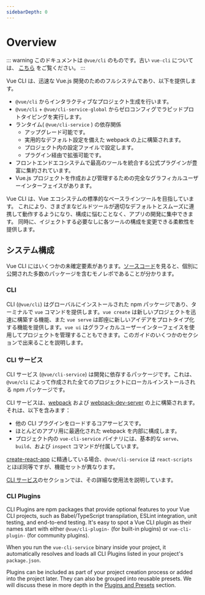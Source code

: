 ```yaml
---
sidebarDepth: 0
---
```


# Overview

::: warning
このドキュメントは `@vue/cli` のものです。古い `vue-cli` については、 [こちら](https://github.com/vuejs/vue-cli/tree/v2#vue-cli--) をご覧ください。
:::

Vue CLI は、迅速な Vue.js 開発のためのフルシステムであり、以下を提供します。

- `@vue/cli` からインタラクティブなプロジェクト生成を行います。
- `@vue/cli` + `@vue/cli-service-global` からゼロコンフィグでラピッドプロトタイピングを実行します。
- ランタイム( `@vue/cli-service` ) の依存関係
  - アップグレード可能です。
  - 実用的なデフォルト設定を備えた webpack の上に構築されます。
  - プロジェクト内の設定ファイルで設定します。
  - プラグイン経由で拡張可能です。
- フロントエンドエコシステムで最高のツールを統合する公式プラグインが豊富に集約されています。
- Vue.js プロジェクトを作成および管理するための完全なグラフィカルユーザーインターフェイスがあります。

Vue CLI は、Vue エコシステムの標準的なベースラインツールを目指しています。 これにより、さまざまなビルドツールが適切なデフォルトとスムーズに連携して動作するようになり、構成に悩むことなく、アプリの開発に集中できます。 同時に、イジェクトする必要なしに各ツールの構成を変更できる柔軟性を提供します。

## システム構成

Vue CLI にはいくつかの未確定要素があります。[ソースコード](https://github.com/vuejs/vue-cli/tree/dev/packages/%40vue)を見ると、個別に公開された多数のパッケージを含むモノレポであることが分かります。

### CLI

CLI (`@vue/cli`) はグローバルにインストールされた npm パッケージであり、ターミナルで `vue` コマンドを提供します。`vue create` は新しいプロジェクトを迅速に構築する機能、また `vue serve` は即座に新しいアイデアをプロトタイプ化する機能を提供します。`vue ui` はグラフィカルユーザーインターフェイスを使用してプロジェクトを管理することもできます。このガイドのいくつかのセクションで出来ることを説明します。

### CLI サービス

CLI サービス (`@vue/cli-service`) は開発に依存するパッケージです。これは、`@vue/cli` によって作成された全てのプロジェクトにローカルインストールされる npm パッケージです。

CLI サービスは、[webpack](http://webpack.js.org/) および [webpack-dev-server](https://github.com/webpack/webpack-dev-server) の上に構築されます。それは、以下を含みます：

- 他の CLI プラグインをロードするコアサービスです。
- ほとんどのアプリ用に最適化された webpack を内部に構成します。
- プロジェクト内の `vue-cli-service` バイナリには、基本的な `serve`、`build`、および `inspect` コマンドが付属しています。

[create-react-app](https://github.com/facebookincubator/create-react-app) に精通している場合、`@vue/cli-service` は `react-scripts` とほぼ同等ですが、機能セットが異なります。

[CLI サービス](./cli-service.md)のセクションでは、その詳細な使用法を説明しています。

### CLI Plugins

CLI Plugins are npm packages that provide optional features to your Vue CLI projects, such as Babel/TypeScript transpilation, ESLint integration, unit testing, and end-to-end testing. It's easy to spot a Vue CLI plugin as their names start with either `@vue/cli-plugin-` (for built-in plugins) or `vue-cli-plugin-` (for community plugins).

When you run the `vue-cli-service` binary inside your project, it automatically resolves and loads all CLI Plugins listed in your project's `package.json`.

Plugins can be included as part of your project creation process or added into the project later. They can also be grouped into reusable presets. We will discuss these in more depth in the [Plugins and Presets](./plugins-and-presets.md) section.
